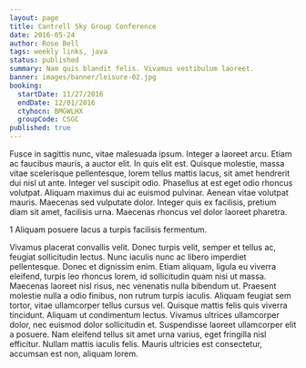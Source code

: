 ```yaml
---
layout: page
title: Cantrell Sky Group Conference
date: 2016-05-24
author: Rose Bell
tags: weekly links, java
status: published
summary: Nam quis blandit felis. Vivamus vestibulum laoreet.
banner: images/banner/leisure-02.jpg
booking:
  startDate: 11/27/2016
  endDate: 12/01/2016
  ctyhocn: BMGWLHX
  groupCode: CSGC
published: true
---
```

Fusce in sagittis nunc, vitae malesuada ipsum. Integer a laoreet arcu. Etiam ac faucibus mauris, a auctor elit. In quis elit est. Quisque molestie, massa vitae scelerisque pellentesque, lorem tellus mattis lacus, sit amet hendrerit dui nisl ut ante. Integer vel suscipit odio. Phasellus at est eget odio rhoncus volutpat. Aliquam maximus dui ac euismod pulvinar. Aenean vitae volutpat mauris. Maecenas sed vulputate dolor. Integer quis ex facilisis, pretium diam sit amet, facilisis urna. Maecenas rhoncus vel dolor laoreet pharetra.

1 Aliquam posuere lacus a turpis facilisis fermentum.

Vivamus placerat convallis velit. Donec turpis velit, semper et tellus ac, feugiat sollicitudin lectus. Nunc iaculis nunc ac libero imperdiet pellentesque. Donec et dignissim enim. Etiam aliquam, ligula eu viverra eleifend, turpis leo rhoncus lorem, id sollicitudin quam nisi ut massa. Maecenas laoreet nisl risus, nec venenatis nulla bibendum ut. Praesent molestie nulla a odio finibus, non rutrum turpis iaculis. Aliquam feugiat sem tortor, vitae ullamcorper tellus cursus vel. Quisque mattis felis quis viverra tincidunt. Aliquam ut condimentum lectus. Vivamus ultrices ullamcorper dolor, nec euismod dolor sollicitudin et. Suspendisse laoreet ullamcorper elit a posuere. Nam eleifend tellus sit amet urna varius, eget fringilla nisl efficitur. Nullam mattis iaculis felis. Mauris ultricies est consectetur, accumsan est non, aliquam lorem.

